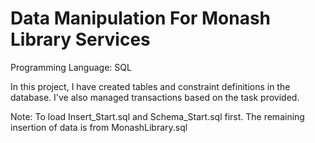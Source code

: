 # Data Manipulation For Monash Library Services

Programming Language: SQL

In this project, I have created tables and constraint definitions in the database. I've also managed transactions based on the task provided.

Note: To load Insert_Start.sql and Schema_Start.sql first. The remaining insertion of data is from MonashLibrary.sql
